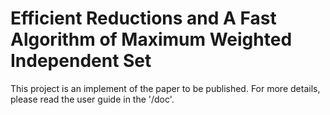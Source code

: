# Efficient Reductions and A Fast Algorithm of Maximum Weighted Independent Set

This project is an implement of the paper to be published. For more details, please read the user guide in the '/doc'.
